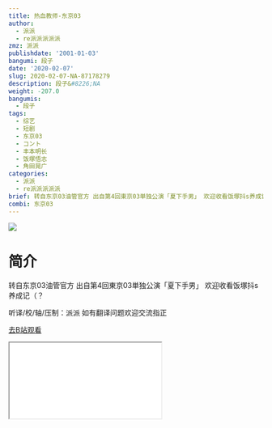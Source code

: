 ```yaml
---
title: 热血教师-东京03
author:
  - 派派
  - re派派派派派
zmz: 派派
publishdate: '2001-01-03'
bangumi: 段子
date: '2020-02-07'
slug: 2020-02-07-NA-87178279
description: 段子&#8226;NA
weight: -207.0
bangumis:
  - 段子
tags:
  - 综艺
  - 短剧
  - 东京03
  - コント
  - 丰本明长
  - 饭塚悟志
  - 角田晃广
categories:
  - 派派
  - re派派派派派
brief: 转自东京03油管官方 出自第4回東京03単独公演「夏下手男」 欢迎收看饭塚抖s养成记（？ 听译/校/轴/压制：派派 如有翻译问题欢迎交流指正
combi: 东京03
---
```

![](https://raw.githubusercontent.com/tcgriffith/owaraisite/master/static/tmpimg/4a7c23a596d6f9b43d9cb3d924ff7c2701604461.jpg.480.jpg)
# 简介  
转自东京03油管官方
出自第4回東京03単独公演「夏下手男」 
欢迎收看饭塚抖s养成记（？

听译/校/轴/压制：派派
如有翻译问题欢迎交流指正  

[去B站观看](https://www.bilibili.com/video/av87178279/)
<div class ="resp-container"><iframe class="testiframe" src="//player.bilibili.com/player.html?aid=87178279"", scrolling="no", allowfullscreen="true" > </iframe></div> 
